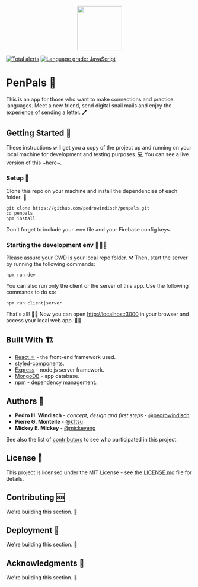<p align="center">
  <img width="120" height="120" src="https://github.com/pedrowindisch/penpals/blob/master/design/logo/icon/colored/icon.png?raw=true">
</p>

[![Total alerts](https://img.shields.io/lgtm/alerts/g/pedrowindisch/penpals.svg?logo=lgtm&logoWidth=18)](https://lgtm.com/projects/g/pedrowindisch/penpals/alerts/)
[![Language grade: JavaScript](https://img.shields.io/lgtm/grade/javascript/g/pedrowindisch/penpals.svg?logo=lgtm&logoWidth=18)](https://lgtm.com/projects/g/pedrowindisch/penpals/context:javascript)

# PenPals 🤝

This is an app for those who want to make connections and practice languages. Meet a new friend, send digital snail mails and enjoy the experience of sending a letter. 🖊️

## Getting Started 🏁

These instructions will get you a copy of the project up and running on your local machine for development and testing purposes. 💻 You can see a live version of this ~here~.

### Setup 🧬

Clone this repo on your machine and install the dependencies of each folder. 🧪

```
git clone https://github.com/pedrowindisch/penpals.git
cd penpals
npm install
```

Don't forget to include your .env file and your Firebase config keys.

### Starting the development env 👩🏻‍💻

Please assure your CWD is your local repo folder. ⚒ Then, start the server by running the following commands:

```
npm run dev
```

You can also run only the client or the server of this app. Use the following commands to do so:

```
npm run client|server
```

That's all! 💪🏽 Now you can open [http://localhost:3000](http://localhost:3000) in your browser and access your local web app. 👏🏽

## Built With 🏗

- [React ⚛️](https://reactjs.org/docs/getting-started.html) - the front-end framework used.
- [styled-components](https://styled-components.com/).
- [Express](https://expressjs.com/en/starter/installing.html) - node.js server framework.
- [MongoDB](https://docs.mongodb.com/manual/) - app database.
- [npm](https://maven.apache.org/) - dependency management.

## Authors 🎎

- **Pedro H. Windisch** - _concept, design and first steps_ - [@pedrowindisch](https://github.com/pedrowindisch)
- **Pierre G. Montelle** - [@k1tsu](https://github.com/k1tsu)
- **Mickey E. Mickey** - [@mickeyeng](https://github.com/mickeyeng)

See also the list of [contributors](https://github.com/pedrowindisch/penpals/contributors) to see who participated in this project.

## License 📑

This project is licensed under the MIT License - see the [LICENSE.md](LICENSE.md) file for details.

## Contributing 🆘

We're building this section. 🚧

## Deployment 💾

We're building this section. 🚧

## Acknowledgments 🎉

We're building this section. 🚧
